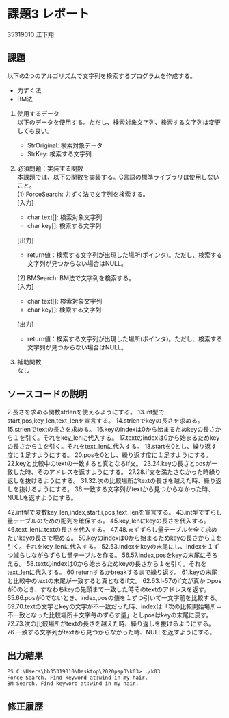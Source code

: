 # 課題3 レポート
35319010 江下翔


## 課題  

以下の2つのアルゴリズムで文字列を検索するプログラムを作成する。  
- 力ずく法
- BM法

1. 使用するデータ  
以下のデータを使用する。ただし、検索対象文字列、検索する文字列は変更しても良い。  
    - StrOriginal: 検索対象データ
    - StrKey: 検索する文字列

2. 必須問題：実装する関数  
本課題では、以下の関数を実装する。C言語の標準ライブラリは使用しないこと。  
    (1) ForceSearch: 力ずく法で文字列を検索する。  
    [入力]  
    - char text[]: 検索対象文字列  
    - char key[]: 検索する文字列  

    [出力]  
    - return値：検索する文字列が出現した場所(ポインタ)。ただし、検索する文字列が見つからない場合はNULL。  

    (2) BMSearch: BM法で文字列を検索する。  
    [入力]  
    - char text[]: 検索対象文字列  
    - char key[]: 検索する文字列  
 
    [出力]  
    - return値：検索する文字列が出現した場所(ポインタ)。ただし、検索する文字列が見つからない場合はNULL。  

3. 補助関数  
なし

## ソースコードの説明
2.長さを求める関数strlenを使えるようにする。
13.int型でstart,pos,key_len,text_lenを宣言する。
14.strlenでkeyの長さを求める。
15.strlenでtextの長さを求める。
16.keyのindexは0から始まるためkeyの長さから１を引く。それをkey_lenに代入する。
17.textのindexは0から始まるためkeyの長さから１を引く。それをtext_lenに代入する。
18.startを0とし、繰り返す度に１足すようにする。
20.posを0とし、繰り返す度に１足すようにする。
22.keyと比較中のtextの一致すると真となるif文。
23.24.keyの長さとposが一致した時、そのアドレスを返すようにする。
27.28.if文を満たさなかった時繰り返しを抜けるようにする。
31.32.次の比較場所がtextの長さを越えた時、繰り返しを抜けるようにする。
36.一致する文字列がtextから見つからなかった時、NULLを返すようにする。

42.int型で変数key_len,index,start,i,pos,text_lenを宣言する。
43.int型でずらし量テーブルのための配列を確保する。
45.key_lenにkeyの長さを代入する。
46.text_lenにtextの長さを代入する。
47.48.まずずらし量テーブルを全て求めたいkeyの長さで埋める。
50.keyのindexは0から始まるためkeyの長さから１を引く。それをkey_lenに代入する。
52.53.indexをkeyの末尾にし、indexを１ずつ減らしながらずらし量テーブルを作る。
56.57.index,posをkeyの末尾にそろえる。
58.textのindexは0から始まるためkeyの長さから１を引く。それをtext_lenに代入する。
60.returnするかbreakするまで繰り返す。
61.keyの末尾と比較中のtextの末尾が一致すると真となるif文。
62.63.l-57のif文が真かつposが0のとき、すなわちkeyの先頭まで一致した時そのtextのアドレスを返す。
65.66.posが0でないとき、index,posの値を１ずつ引いて一文字前を比較する。
69.70.textの文字とkeyの文字が不一致だった時、indexは「次の比較開始場所＝不一致となった比較場所＋文字毎のずらす量」としposはkeyの末尾に戻す。
72.73.次の比較場所がtextの長さを越えた時、繰り返しを抜けるようにする。
76.一致する文字列がtextから見つからなかった時、NULLを返すようにする。




## 出力結果

```
PS C:\Users\bb35319010\Desktop\2020psp3\k03> ./k03
Force Search. Find keyword at:wind in my hair.
BM Search. Find keyword at:wind in my hair.
```

## 修正履歴


